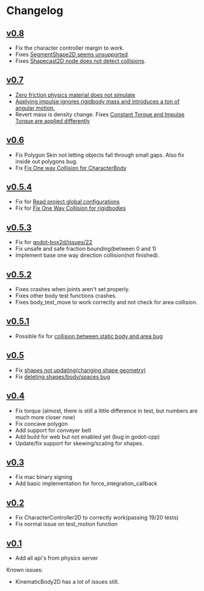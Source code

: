 # Changelog

## [v0.8](https://github.com/godot-box2d/godot-box2d/releases/tag/v0.7)

- Fix the character controller margin to work.
- Fixes [SegmentShape2D seems unsupported](https://github.com/appsinacup/godot-box2d/issues/47).
- Fixes [Shapecast2D node does not detect collisions](https://github.com/appsinacup/godot-box2d/issues/48).

## [v0.7](https://github.com/godot-box2d/godot-box2d/releases/tag/v0.7)

- [Zero friction physics material does not simulate](https://github.com/appsinacup/godot-box2d/issues/40)
- [Applying impulse ignores rigidbody mass and introduces a ton of angular motion.](https://github.com/appsinacup/godot-box2d/issues/41)
- Revert mass is density change. Fixes [Constant Torque and Impulse Torque are applied differently](https://github.com/appsinacup/godot-box2d/issues/28)

## [v0.6](https://github.com/godot-box2d/godot-box2d/releases/tag/v0.6)

- Fix Polygon Skin not letting objects fall through small gaps. Also fix inside out polygons bug.
- Fix [Fix One way Collision for CharacterBody](https://github.com/appsinacup/godot-box2d/issues/33)

## [v0.5.4](https://github.com/godot-box2d/godot-box2d/releases/tag/v0.5.4)

- Fix for [Read project global configurations](https://github.com/appsinacup/godot-box2d/issues/26)
- Fix for [Fix One Way Collision for rigidbodies](https://github.com/appsinacup/godot-box2d/issues/27)

## [v0.5.3](https://github.com/godot-box2d/godot-box2d/releases/tag/v0.5.3)

- Fix for [godot-box2d/issues/22](https://github.com/godot-box2d/godot-box2d/issues/22)
- Fix unsafe and safe fraction bounding(between 0 and 1)
- Implement base one way direction collision(not finished).

## [v0.5.2](https://github.com/godot-box2d/godot-box2d/releases/tag/v0.5.2)

- Fixes crashes when joints aren't set properly.
- Fixes other body test functions crashes.
- Fixes body_test_move to work correctly and not check for area collision.

## [v0.5.1](https://github.com/godot-box2d/godot-box2d/releases/tag/v0.5.1)

- Possible fix for [collision between static body and area bug](https://github.com/godot-box2d/godot-box2d/issues/19)

## [v0.5](https://github.com/godot-box2d/godot-box2d/releases/tag/v0.5)

- Fix [shapes not updating(changing shape geometry)](https://github.com/godot-box2d/godot-box2d/issues/16)
- Fix [deleting shapes/body/spaces bug](https://github.com/godot-box2d/godot-box2d/issues/18)

## [v0.4](https://github.com/godot-box2d/godot-box2d/releases/tag/v0.4)

- Fix torque (almost, there is still a little difference in test, but numbers are much more closer now)
- Fix concave polygon
- Add support for conveyer belt
- Add build for web but not enabled yet (bug in godot-cpp)
- Update/fix support for skewing/scaling for shapes.

## [v0.3](https://github.com/godot-box2d/godot-box2d/releases/tag/v0.3)

- Fix mac binary signing
- Add basic implementation for force_integration_callback

## [v0.2](https://github.com/godot-box2d/godot-box2d/releases/tag/v0.2)

- Fix CharacterController2D to correctly work(passing 19/20 tests)
- Fix normal issue on test_motion function

## [v0.1](https://github.com/godot-box2d/godot-box2d/releases/tag/v0.1)

- Add all api's from physics server

Known issues:
- KinematicBody2D has a lot of issues still.
